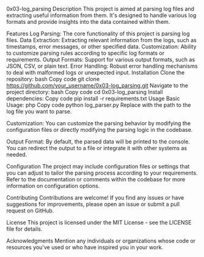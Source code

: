 0x03-log_parsing
Description
This project is aimed at parsing log files and extracting useful information from them. It's designed to handle various log formats and provide insights into the data contained within them.

Features
Log Parsing: The core functionality of this project is parsing log files.
Data Extraction: Extracting relevant information from the logs, such as timestamps, error messages, or other specified data.
Customization: Ability to customize parsing rules according to specific log formats or requirements.
Output Formats: Support for various output formats, such as JSON, CSV, or plain text.
Error Handling: Robust error handling mechanisms to deal with malformed logs or unexpected input.
Installation
Clone the repository:
bash
Copy code
git clone https://github.com/your_username/0x03-log_parsing.git
Navigate to the project directory:
bash
Copy code
cd 0x03-log_parsing
Install dependencies:
Copy code
pip install -r requirements.txt
Usage
Basic Usage:
php
Copy code
python log_parser.py <logfile>
Replace <logfile> with the path to the log file you want to parse.

Customization:
You can customize the parsing behavior by modifying the configuration files or directly modifying the parsing logic in the codebase.

Output Format:
By default, the parsed data will be printed to the console. You can redirect the output to a file or integrate it with other systems as needed.

Configuration
The project may include configuration files or settings that you can adjust to tailor the parsing process according to your requirements. Refer to the documentation or comments within the codebase for more information on configuration options.

Contributing
Contributions are welcome! If you find any issues or have suggestions for improvements, please open an issue or submit a pull request on GitHub.

License
This project is licensed under the MIT License - see the LICENSE file for details.

Acknowledgments
Mention any individuals or organizations whose code or resources you've used or who have inspired you in your work.
